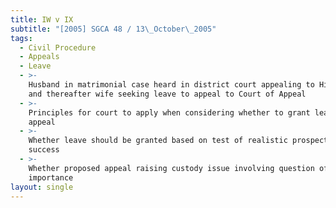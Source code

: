 ```yaml
---
title: IW v IX
subtitle: "[2005] SGCA 48 / 13\_October\_2005"
tags:
  - Civil Procedure
  - Appeals
  - Leave
  - >-
    Husband in matrimonial case heard in district court appealing to High Court
    and thereafter wife seeking leave to appeal to Court of Appeal
  - >-
    Principles for court to apply when considering whether to grant leave to
    appeal
  - >-
    Whether leave should be granted based on test of realistic prospect of
    success
  - >-
    Whether proposed appeal raising custody issue involving question of law of
    importance
layout: single
---
```


